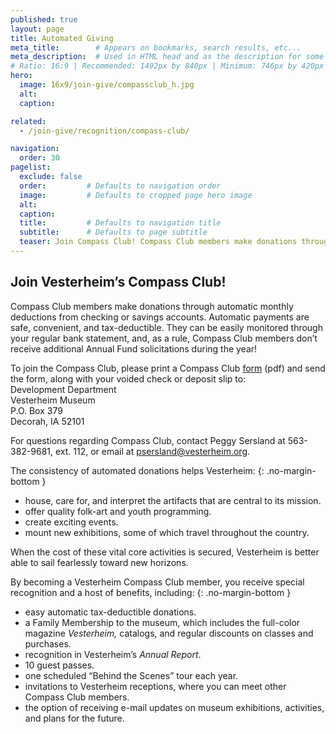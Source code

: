 ```yaml
---
published: true
layout: page
title: Automated Giving
meta_title:        # Appears on bookmarks, search results, etc...
meta_description:  # Used in HTML head and as the description for some search engines
# Ratio: 16:9 | Recommended: 1492px by 840px | Minimum: 746px by 420px
hero:
  image: 16x9/join-give/compassclub_h.jpg
  alt:
  caption:

related:
  - /join-give/recognition/compass-club/

navigation:
  order: 30
pagelist:
  exclude: false
  order:         # Defaults to navigation order  
  image:         # Defaults to cropped page hero image
  alt:
  caption:
  title:         # Defaults to navigation title
  subtitle:      # Defaults to page subtitle
  teaser: Join Compass Club! Compass Club members make donations through automatic monthly deductions from checking or savings accounts. The convenience of automated giving is a great benefit for both you and Vesterheim.
---
```

Join Vesterheim’s Compass Club!
-------------------------------
Compass Club members make donations through automatic monthly deductions from checking or savings accounts. Automatic payments are safe, convenient, and tax-deductible. They can be easily monitored through your regular bank statement, and, as a rule, Compass Club members don’t receive additional Annual Fund solicitations during the year! 

To join the Compass Club, please print a Compass Club [form](/join-give/make-a-gift/automated/forms/compass_club.pdf) (pdf) and send the form, along with your voided check or deposit slip to: <br />
Development Department<br />
Vesterheim Museum<br />
P.O. Box 379<br />
Decorah, IA 52101

For questions regarding Compass Club, contact Peggy Sersland at 563-382-9681, ext. 112, or email at [psersland@vesterheim.org](mailto:sgrinna@vesterheim.org). 

The consistency of automated donations helps Vesterheim:
{: .no-margin-bottom }

* house, care for, and interpret the artifacts that are central to its mission.
* offer quality folk-art and youth programming.
* create exciting events.
* mount new exhibitions, some of which travel throughout the country.

When the cost of these vital core activities is secured, Vesterheim is better able to sail fearlessly toward new horizons.

By becoming a Vesterheim Compass Club member, you receive special recognition and a host of benefits, including:
{: .no-margin-bottom }

* easy automatic tax-deductible donations.
* a Family Membership to the museum, which includes the full-color magazine _Vesterheim,_ catalogs, and regular discounts on classes and purchases.
* recognition in Vesterheim’s _Annual Report_.
* 10 guest passes.
* one scheduled “Behind the Scenes” tour each year.
* invitations to Vesterheim receptions, where you can meet other Compass Club members.
* the option of receiving e-mail updates on museum exhibitions, activities, and plans for the future.